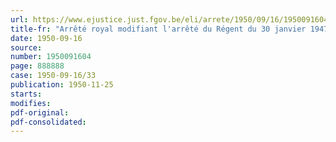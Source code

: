 ```yaml
---
url: https://www.ejustice.just.fgov.be/eli/arrete/1950/09/16/1950091604/justel
title-fr: "Arrêté royal modifiant l'arrêté du Régent du 30 janvier 1947 en ce qui concerne le retrait de la Médaille de l'effort de guerre colonial 1940-1945"
date: 1950-09-16
source:
number: 1950091604
page: 888888
case: 1950-09-16/33
publication: 1950-11-25
starts:
modifies:
pdf-original:
pdf-consolidated:
---
```


